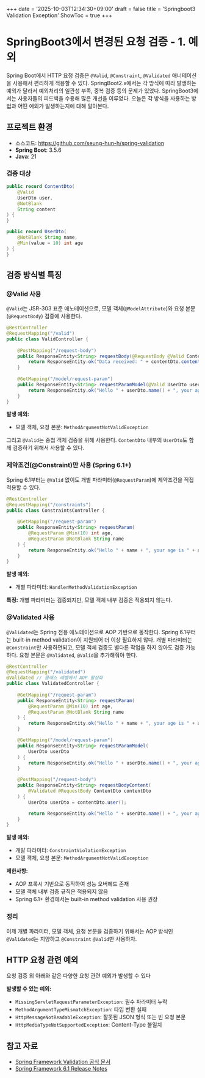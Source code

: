 +++
date = '2025-10-03T12:34:30+09:00'
draft = false
title = 'Springboot3 Validation Exception'
ShowToc = true
+++

# SpringBoot3에서 변경된 요청 검증 - 1. 예외

Spring Boot에서 HTTP 요청 검증은 `@Valid`, `@Constraint`, `@Validated` 애너테이션을 사용해서 편리하게 적용할 수 있다. SpringBoot2.x에서는 각 방식에 따라 발생하는 예외가 달라서 예외처리의 일관성 부족, 중복 검증 등의 문제가 있었다. SpringBoot3에서는 사용자들의 피드백을 수용해 많은 개선을 이루었다. 오늘은 각 방식을 사용하는 방법과 어떤 예외가 발생하는지에 대해 알아본다.

## 프로젝트 환경
- 소스코드: https://github.com/seung-hun-h/spring-validation
- **Spring Boot**: 3.5.6
- **Java**: 21

### 검증 대상
```java
public record ContentDto(
	@Valid
	UserDto user,
	@NotBlank
	String content
) {
}

public record UserDto(
	@NotBlank String name,
	@Min(value = 10) int age
) {
}
```
## 검증 방식별 특징

### @Valid 사용

`@Valid`는 JSR-303 표준 애노테이션으로, 모델 객체(`@ModelAttribute`)와 요청 본문(`@RequestBody`) 검증에 사용한다.

```java
@RestController
@RequestMapping("/valid")
public class ValidController {
    
    @PostMapping("/request-body")
    public ResponseEntity<String> requestBody(@RequestBody @Valid ContentDto contentDto) {
        return ResponseEntity.ok("Data received: " + contentDto.content());
    }
    
    @GetMapping("/model/request-param")
    public ResponseEntity<String> requestParamModel(@Valid UserDto userDto) {
        return ResponseEntity.ok("Hello " + userDto.name() + ", your age is " + userDto.age());
    }
}
```
**발생 예외:**
- 모델 객체, 요청 본문: `MethodArgumentNotValidException`

그리고 `@Valid`는 중첩 객체 검증을 위해 사용한다. `ContentDto` 내부의 `UserDto`도 함께 검증하기 위해서 사용할 수 있다.

### 제약조건(@Constraint)만 사용 (Spring 6.1+)

Spring 6.1부터는 `@Valid` 없이도 개별 파라미터(`@RequestParam`)에 제약조건을 직접 적용할 수 있다.

```java
@RestController
@RequestMapping("/constraints")
public class ConstraintsController {
    
    @GetMapping("/request-param")
    public ResponseEntity<String> requestParam(
        @RequestParam @Min(10) int age,
        @RequestParam @NotBlank String name
    ) {
        return ResponseEntity.ok("Hello " + name + ", your age is " + age);
    }
}
```
**발생 예외:**
- 개별 파라미터: `HandlerMethodValidationException`

**특징:** 개별 파라미터는 검증되지만, 모델 객체 내부 검증은 적용되지 않는다.

### @Validated 사용

`@Validated`는 Spring 전용 애노테이션으로 AOP 기반으로 동작한다. Spring 6.1부터는 built-in method validation이 지원되어 더 이상 필요하지 않다.
개별 파라미터는 `@Constraint`만 사용하면되고, 모델 객체 검증도 별다른 작업을 하지 않아도 검증 가능 하다. 요청 본문은 `@Validated`, `@Valid`을 추가해줘야 한다.

```java
@RestController
@RequestMapping("/validated")
@Validated // 클래스 레벨에서 AOP 활성화
public class ValidatedController {
    
    @GetMapping("/request-param")
    public ResponseEntity<String> requestParam(
        @RequestParam @Min(10) int age,
        @RequestParam @NotBlank String name
    ) {
        return ResponseEntity.ok("Hello " + name + ", your age is " + age);
    }

	@GetMapping("/model/request-param")
	public ResponseEntity<String> requestParamModel(
		UserDto userDto
	) {
		return ResponseEntity.ok("Hello " + userDto.name() + ", your age is " + userDto.age());
	}

	@PostMapping("/request-body")
	public ResponseEntity<String> requestBodyContent(
		@Validated @RequestBody ContentDto contentDto
	) {
		UserDto userDto = contentDto.user();

		return ResponseEntity.ok("Hello " + userDto.name() + ", your age is " + userDto.age() + ". content: " + contentDto.content());
	}
}
```

**발생 예외:**
- 개발 파라미터: `ConstraintViolationException`
- 모델 객체, 요청 본문: `MethodArgumentNotValidException`

**제한사항:**
- AOP 프록시 기반으로 동작하여 성능 오버헤드 존재
- 모델 객체 내부 검증 규칙은 적용되지 않음
- Spring 6.1+ 환경에서는 built-in method validation 사용 권장

### 정리
이제 개별 파라미터, 모델 객체, 요청 본문을 검증하기 위해서는 AOP 방식인 `@Validated`는 지양하고 `@Constraint` `@Valid`만 사용하자.

## HTTP 요청 관련 예외
요청 검증 외 아래와 같은 다양한 요청 관련 예외가 발생할 수 있다

**발생할 수 있는 예외:**
- `MissingServletRequestParameterException`: 필수 파라미터 누락
- `MethodArgumentTypeMismatchException`: 타입 변환 실패
- `HttpMessageNotReadableException`: 잘못된 JSON 형식 또는 빈 요청 본문
- `HttpMediaTypeNotSupportedException`: Content-Type 불일치

## 참고 자료
- [Spring Framework Validation 공식 문서](https://docs.spring.io/spring-framework/reference/web/webmvc/mvc-controller/ann-validation.html)
- [Spring Framework 6.1 Release Notes](https://github.com/spring-projects/spring-framework/wiki/Spring-Framework-6.1-Release-Notes)

